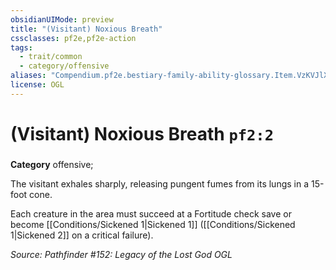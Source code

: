 ```yaml
---
obsidianUIMode: preview
title: "(Visitant) Noxious Breath"
cssclasses: pf2e,pf2e-action
tags:
  - trait/common
  - category/offensive
aliases: "Compendium.pf2e.bestiary-family-ability-glossary.Item.VzKVJlX2ocv1ezzp"
license: OGL
---
```

# (Visitant) Noxious Breath `pf2:2`

### 

**Category** offensive; 




The visitant exhales sharply, releasing pungent fumes from its lungs in a 15-foot cone.

Each creature in the area must succeed at a Fortitude check save or become [[Conditions/Sickened 1|Sickened 1]] ([[Conditions/Sickened 1|Sickened 2]] on a critical failure).

*Source: Pathfinder #152: Legacy of the Lost God*
*OGL*